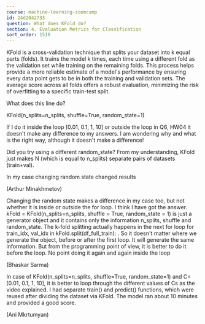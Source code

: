 ```yaml
---
course: machine-learning-zoomcamp
id: 24d2042733
question: What does KFold do?
section: 4. Evaluation Metrics for Classification
sort_order: 1510
---
```


KFold is a cross-validation technique that splits your dataset into k equal parts (folds). It trains the model k times, each time using a different fold as the validation set while training on the remaining folds. This process helps provide a more reliable estimate of a model's performance by ensuring every data point gets to be in both the training and validation sets. The average score across all folds offers a robust evaluation, minimizing the risk of overfitting to a specific train-test split.

What does this line do?

KFold(n_splits=n_splits, shuffle=True, random_state=1)

If I do it inside the loop [0.01, 0.1, 1, 10] or outside the loop in Q6, HW04 it doesn't make any difference to my answers. I am wondering why and what is the right way, although it doesn't make a difference!

Did you try using a different random_state? From my understanding, KFold just makes N (which is equal to n_splits) separate pairs of datasets (train+val).

In my case changing random state changed results

(Arthur Minakhmetov)

Changing the random state makes a difference in my case too, but not whether it is inside or outside the for loop. I think I have got the answer. kFold = KFold(n_splits=n_splits, shuffle = True, random_state = 1)  is just a generator object and it contains only the information n_splits, shuffle and random_state. The k-fold splitting actually happens in the next for loop for train_idx, val_idx in kFold.split(df_full_train): . So it doesn't matter where we generate the object, before or after the first loop. It will generate the same information. But from the programming point of view, it is better to do it before the loop. No point doing it again and again inside the loop

(Bhaskar Sarma)

In case of KFold(n_splits=n_splits, shuffle=True, random_state=1) and C= [0.01, 0.1, 1, 10], it is better to loop through the different values of Cs as the video explained. I had separate train() and predict() functions, which were reused after dividing the dataset via KFold. The model ran about 10 minutes and provided a good score.

(Ani Mkrtumyan)

